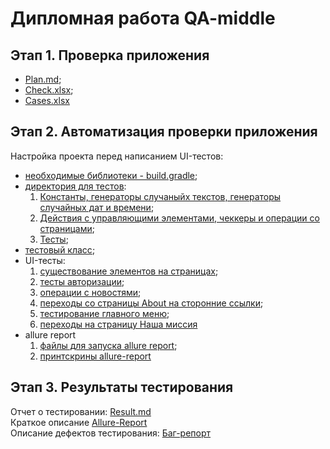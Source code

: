 # Дипломная работа QA-middle
## Этап 1. Проверка приложения
* [Plan.md](https://github.com/VladKoretski/FinalWork/blob/main/Plan.md "Описание плана по проверке и автоматизации приложения");
* [Check.xlsx](https://github.com/VladKoretski/FinalWork/blob/main/Check.xlsx "Чек-лист проекта и отметками о пройденых и непройденых тестах");
* [Cases.xlsx](https://github.com/VladKoretski/FinalWork/blob/main/Cases.xlsx "Тест-кейсы")

## Этап 2. Автоматизация проверки приложения  
Настройка проекта перед написанием UI-тестов:  
* [необходимые библиотеки - build.gradle](https://github.com/VladKoretski/FinalWork/blob/main/ApplicationForTest/build.gradle);  
* [директория для тестов](https://github.com/VladKoretski/FinalWork/tree/main/ApplicationForTest/src/androidTest/java/ru/iteco/fmhandroid/ui):
  1. [Константы, генераторы случаныйх текстов, генераторы случайных дат и времени](https://github.com/VladKoretski/FinalWork/tree/main/ApplicationForTest/src/androidTest/java/ru/iteco/fmhandroid/ui/datasources);
  2. [Действия с управляющими элементами, чеккеры и операции со страницами](https://github.com/VladKoretski/FinalWork/tree/main/ApplicationForTest/src/androidTest/java/ru/iteco/fmhandroid/ui/operations);  
  3. [Тесты](https://github.com/VladKoretski/FinalWork/tree/main/ApplicationForTest/src/androidTest/java/ru/iteco/fmhandroid/ui/tests);  
* [тестовый класс](https://github.com/VladKoretski/FinalWork/tree/main/ApplicationForTest/src/androidTest/java/ru/iteco/fmhandroid/ui/tests);  
* UI-тесты:  
  1. [существование элементов на страницах](https://github.com/VladKoretski/FinalWork/blob/main/ApplicationForTest/src/androidTest/java/ru/iteco/fmhandroid/ui/tests/ElementsExistenceTest.java);  
  2. [тесты авторизации](https://github.com/VladKoretski/FinalWork/blob/main/ApplicationForTest/src/androidTest/java/ru/iteco/fmhandroid/ui/tests/AuthorizationPageTest.java);  
  3. [операции с новостями](https://github.com/VladKoretski/FinalWork/blob/main/ApplicationForTest/src/androidTest/java/ru/iteco/fmhandroid/ui/tests/NewsPageFunctionsTest.java);
  4. [переходы со страницы About на сторонние ссылки](https://github.com/VladKoretski/FinalWork/blob/main/ApplicationForTest/src/androidTest/java/ru/iteco/fmhandroid/ui/tests/AboutPageLinksTest.java);
  5. [тестирование главного меню](https://github.com/VladKoretski/FinalWork/blob/main/ApplicationForTest/src/androidTest/java/ru/iteco/fmhandroid/ui/tests/MainMenuTest.java);
  6. [переходы на страницу Наша миссия](https://github.com/VladKoretski/FinalWork/blob/main/ApplicationForTest/src/androidTest/java/ru/iteco/fmhandroid/ui/tests/OurMissionPageTest.java)  
* allure report
  1. [файлы для запуска allure report](https://github.com/VladKoretski/FinalWork/tree/main/report);
  2. [принтскрины allure-report](https://github.com/VladKoretski/FinalWork/blob/main/AllureReport.md)  
  
## Этап 3. Результаты тестирования
Отчет о тестировании: [Result.md](https://github.com/VladKoretski/FinalWork/blob/main/Result.md)  
Краткое описание [Allure-Report](https://github.com/VladKoretski/FinalWork/blob/main/AllureReport.md)  
Описание дефектов тестирования: [Баг-репорт](https://github.com/VladKoretski/FinalWork/issues)

